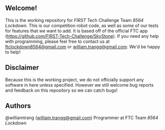 ## Welcome!
 This is the working repository for *FIRST* Tech Challenge Team *8564 Lockdown*. This is our competition robot code, as well as some of our tests for features that we want to add. It is based off of the official FTC app (https://github.com/FIRST-Tech-Challenge/SkyStone). If you need any help with programming, please feel free to contact us at ftclockdown8564@gmail.com or william.trangg@gmail.com. We'd be happy to help!

 ## Disclaimer
 Because this is the working project, we do not officially support any software in here unless specified. However we still welcome bug reports and feedback on this repository so we can catch bugs!

 ## Authors
 @williamtrang (william.trangg@gmail.com) Programmer at FTC Team *8564 Lockdown*
